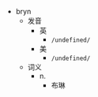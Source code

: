 - bryn
  - 发音
    - 英
      - `/undefined/`
    - 美
      - `/undefined/`
  - 词义
    - n.
      - 布琳
